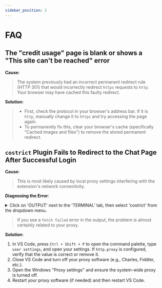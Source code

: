 ```yaml
---
sidebar_position: 3
---
```


# FAQ

## The "credit usage" page is blank or shows a "This site can't be reached" error

**Cause**:
> The system previously had an incorrect permanent redirect rule (HTTP 301) that would incorrectly redirect `https` requests to `http`. Your browser may have cached this faulty redirect.

**Solution**:

> *   First, check the protocol in your browser's address bar. If it is `http`, manually change it to `https` and try accessing the page again.
> *   To permanently fix this, clear your browser's cache (specifically "Cached images and files") to remove the stored permanent redirect.

## `costrict` Plugin Fails to Redirect to the Chat Page After Successful Login

**Cause**:
> This is most likely caused by local proxy settings interfering with the extension's network connectivity.

**Diagnosing the Error**:

<details>
  <summary>Click on 'OUTPUT' next to the 'TERMINAL' tab, then select 'costrict' from the dropdown menu.</summary>

![img.png](FAQ-img/proxy-err.png)

</details>

> If you see a `fetch failed` error in the output, the problem is almost certainly related to your proxy.

**Solution**:

1.  In VS Code, press `Ctrl + Shift + P` to open the command palette, type `user settings`, and open your settings. If `http.proxy` is configured, verify that the value is correct or remove it.
2.  Close VS Code and turn off your proxy software (e.g., Charles, Fiddler, etc.).
3.  Open the Windows "Proxy settings" and ensure the system-wide proxy is turned off.
4.  Restart your proxy software (if needed) and then restart VS Code.